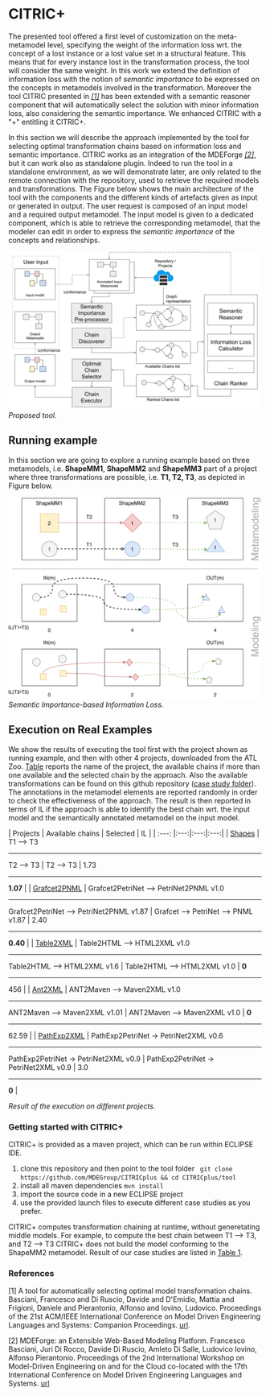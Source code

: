 # CITRIC+

The presented tool offered a first level of customization on the meta-metamodel level, specifying the weight of the information loss wrt. the concept of a lost instance or a lost value set in a structural feature. This means that for every instance lost in the transformation process, the tool will consider the same weight. 
In this work we extend the definition of information loss with the notion of _semantic importance_ to be expressed on the concepts in metamodels involved in the transformation. Moreover the tool CITRIC presented in <cite>[[1]](#ref1)</cite> has been extended with a semantic reasoner component that will automatically select the solution with minor information loss, also considering the semantic importance. We enhanced CITRIC with a "+" entitling it CITRIC+.

In this section we will describe the approach implemented by the tool for selecting optimal transformation chains based on information loss and semantic importance. 
CITRIC works as an integration of the MDEForge <cite>[[2]](#ref2)</cite>, but it can work also as standalone plugin. Indeed to run the tool in a standalone environment, as we will demonstrate later, are only related to the remote connection with the repository, used to retrieve the required models and transformations. 
The Figure below shows the main architecture of the tool with the components and the different kinds of artefacts given as input or generated in output. The user request is composed of an input model and a required output metamodel. The input model is given to a dedicated component, which is able to retrieve the corresponding metamodel, that the modeler can edit in order to express the _semantic importance_ of the concepts and relationships. 

![Proposed Tool](figures/approach.png)
 <em>Proposed tool.</em>
 
## Running example

In this section we are going to explore a running example based on three metamodels, i.e. __ShapeMM1__, __ShapeMM2__ and __ShapeMM3__ part of a project where three transformations are possible, i.e. __T1, T2, T3__, as depicted in Figure below.

![Running example](figures/ex2-new.png)
<em>Semantic Importance-based Information Loss.</em>

## Execution on Real Examples

We show the results of executing the tool first with the project shown as running example, and then with other 4 projects, downloaded from the ATL Zoo.
[Table](#table1) reports the name of the project, the available chains if more than one available and the selected chain by the approach. Also the available transformations can be found on this github repository ([case study folder](tool/case_study)). The annotations in the metamodel elements are reported randomly in order to check the effectiveness of the approach.
The result is then reported in terms of IL if the approach is able to identify the best chain wrt. the input model and the semantically annotated metamodel on the input model.

<a id="table1"></a>
| Projects  |  Available chains |  Selected |  IL |
|  :---:       |:---:|:---:|:---:|
| [Shapes](wiki/shape.md)       | T1 --> T3 <hr/> T2 --> T3  | T2 --> T3  | 1.73 <hr/> **1.07**  |
| [Grafcet2PNML](wiki/grafcet.md) | Grafcet2PetriNet --> PetriNet2PNML v1.0 <hr/> Grafcet2PetriNet --> PetriNet2PNML v1.87 | Grafcet --> PetriNet --> PNML v1.87 | 2.40 <hr/> **0.40** |
| [Table2XML](wiki/table.md)    | Table2HTML --> HTML2XML v1.0 <hr/> Table2HTML --> HTML2XML v1.6  | Table2HTML --> HTML2XML v1.0  | **0** <hr/> 456  |
| [Ant2XML](wiki/ant.xml)      | ANT2Maven --> Maven2XML v1.0 <hr/> ANT2Maven --> Maven2XML v1.01  | ANT2Maven --> Maven2XML v1.0 | **0** <hr/> 62.59  |
| [PathExp2XML](wiki/path.md)     | PathExp2PetriNet -> PetriNet2XML v0.6 <hr/> PathExp2PetriNet -> PetriNet2XML v0.9 | PathExp2PetriNet -> PetriNet2XML v0.9  | 3.0 <hr/> **0**  |

<em>Result of the execution on different projects.</em>

### Getting started with CITRIC+

CITRIC+ is provided as a maven project, which can be run within ECLIPSE IDE. 

  1. clone this repository and then point to the tool folder 
  ``` git clone https://github.com/MDEGroup/CITRICplus && cd CITRICplus/tool```
  2. install all maven dependencies
  ```mvn install```
  3. import the source code in a new ECLIPSE project
  4. use the provided launch files to execute different case studies as you prefer.
  
CITRIC+ computes transformation chaining at runtime, without generetating middle models. For example, to compute the best chain between T1 --> T3, and T2 --> T3 CITRIC+ does not build the model conforming to the ShapeMM2 metamodel.
Result of our case studies are listed in [Table 1](#table1).

### References

<a id="ref1"></a>[1] A tool for automatically selecting optimal model transformation chains. Basciani, Francesco and Di Ruscio, Davide and D'Emidio, Mattia and Frigioni, Daniele and Pierantonio, Alfonso and Iovino, Ludovico. Proceedings of the 21st ACM/IEEE International Conference on Model Driven Engineering Languages and Systems: Companion Proceedings. [url](https://doi.org/10.1145/3270112.3270123).

<a id="ref2"></a>[2] MDEForge: an Extensible Web-Based Modeling Platform. Francesco Basciani, Juri Di Rocco, Davide Di Ruscio, Amleto Di Salle, Ludovico Iovino, Alfonso Pierantonio. Proceedings of the 2nd International Workshop on Model-Driven Engineering on and for the Cloud co-located with the 17th International Conference on Model Driven Engineering Languages and Systems. [url](http://ceur-ws.org/Vol-1242/paper10.pdf)
